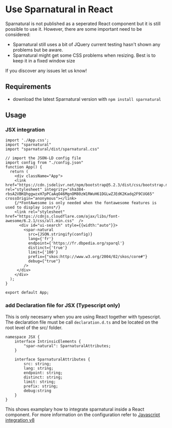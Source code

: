 # Use Sparnatural in React
Sparnatural is not published as a seperated React component but it is still possible to use it. However, there are some important need to be considered:
- Sparnatural still uses a bit of JQuery current testing hasn't shown any problems but be aware.
- Sparnatural might get some CSS problems when resizing. Best is to keep it in a fixed window size

If you discover any issues let us know!

## Requirements
- download the latest Sparnatural version with `npm install sparnatural`

## Usage

### JSX integration
```
import './App.css';
import "sparnatural"
import "sparnatural/dist/sparnatural.css"

// import the JSON-LD config file
import config from "./config.json"
function App() {  
  return (
    <div className="App">
    <link href="https://cdn.jsdelivr.net/npm/bootstrap@5.2.3/dist/css/bootstrap.min.css" rel="stylesheet" integrity="sha384-rbsA2VBKQhggwzxH7pPCaAqO46MgnOM80zW1RWuH61DGLwZJEdK2Kadq2F9CUG65" crossOrigin="anonymous"></link>
    {/*FontAwesome is only needed when the fontawesome features is used to display icons*/}
    <link rel="stylesheet" href="https://cdnjs.cloudflare.com/ajax/libs/font-awesome/6.2.1/css/all.min.css"  />
      <div id="ui-search" style={{width:"auto"}}>
        <spar-natural 
          src={JSON.stringify(config)} 
          lang={'fr'} 
          endpoint={'https://fr.dbpedia.org/sparql'} 
          distinct={'true'} 
          limit={'100'}
          prefix={"skos:http://www.w3.org/2004/02/skos/core#"} 
          debug={"true"}
        />
     </div>
    </div>
  );
}

export default App;
```
### add Declaration file for JSX (Typescript only)
This is only necesarry when you are using React together with typescript. <br>
The declaration file must be call `declaration.d.ts` and be located on the root level of the src/ folder.
```
namespace JSX {
    interface IntrinsicElements {
        "spar-natural": SparnaturalAttributes;
    }

    interface SparnaturalAttributes {
        src: string;
        lang: string;
        endpoint: string;
        distinct: string;
        limit: string;
        prefix: string;
        debug:string
    }
}
```

This shows examplary how to integrate sparnatural inside a React component. For more information on the configuration refer to [Javascript integration v8](Javascript-integration)